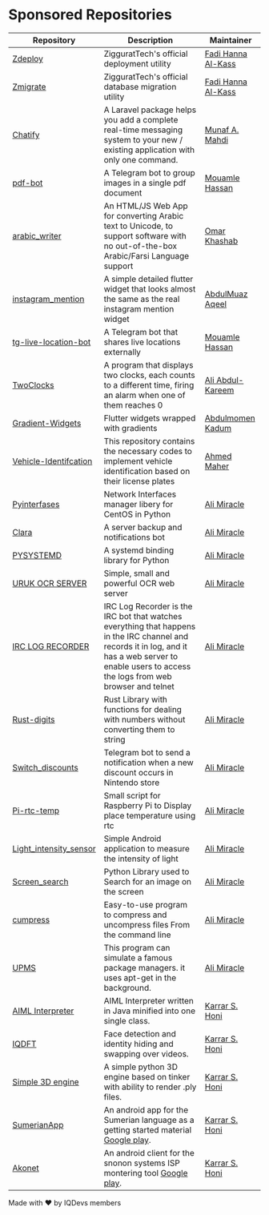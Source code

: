 # Sponsored Repositories

| Repository                                           | Description                                                                                                                     | Maintainer                                      |
| ---------------------------------------------------- | ------------------------------------------------------------------------------------------------------------------------------- | ----------------------------------------------- |
| [Zdeploy](https://github.com/ziggurattech/zdeploy)   | ZigguratTech's official deployment utility                                                                                      | [Fadi Hanna Al-Kass](https://github.com/alkass) |
| [Zmigrate](https://github.com/ziggurattech/zmigrate) | ZigguratTech's official database migration utility                                                                              | [Fadi Hanna Al-Kass](https://github.com/alkass) |
| [Chatify](https://github.com/munafio/chatify)        | A Laravel package helps you add a complete real-time messaging system to your new / existing application with only one command. | [Munaf A. Mahdi](https://github.com/munafio)    |
| [pdf-bot](https://github.com/MouamleH/pdf-bot) | A Telegram bot to group images in a single pdf document | [Mouamle Hassan](https://github.com/MouamleH) |
| [arabic_writer](https://github.com/omar84/arabic_writer) | An HTML/JS Web App for converting Arabic text to Unicode, to support software with no out-of-the-box Arabic/Farsi Language support | [Omar Khashab](https://github.com/omar84) |
| [instagram_mention](https://github.com/devmuaz/instagram_mention) | A simple detailed flutter widget that looks almost the same as the real instagram mention widget | [AbdulMuaz Aqeel](https://github.com/devmuaz) |
| [tg-live-location-bot](https://github.com/MouamleH/tg-live-location-bot) | A Telegram bot that shares live locations externally  | [Mouamle Hassan](https://github.com/MouamleH) |
| [TwoClocks](https://github.com/Haiderahandali/TwoClocks) | A program that displays two clocks, each counts to a different time, firing an alarm when one of them reaches 0 | [Ali Abdul-Kareem](https://github.com/Haiderahandali) |
| [Gradient-Widgets](https://github.com/bluemix/Gradient-Widgets) | Flutter widgets wrapped with gradients | [Abdulmomen Kadum](https://github.com/bluemix) |
|[Vehicle-Identifcation](https://github.com/A7medMaher/Vehicle-Identifcation)   | This repository contains the necessary codes to implement vehicle identification based on their license plates |[Ahmed Maher](https://github.com/A7medMaher) |
| [Pyinterfases](https://notabug.org/alimiracle/pyinterfases) | Network Interfaces manager libery for CentOS in Python | [Ali Miracle](https://notabug.org/alimiracle) |
| [Clara](https://notabug.org/alimiracle/clara) | A server backup and notifications bot | [Ali Miracle](https://notabug.org/alimiracle) |
| [PYSYSTEMD](https://notabug.org/alimiracle/pysystemd) | A systemd binding library for Python | [Ali Miracle](https://notabug.org/alimiracle) |
| [URUK OCR SERVER](https://notabug.org/alimiracle/Uruk-Ocr-Server) | Simple, small and powerful OCR web server | [Ali Miracle](https://notabug.org/alimiracle) |
| [IRC LOG RECORDER](https://notabug.org/alimiracle/irc-log-recorder) | IRC Log Recorder is the IRC bot that watches everything that happens in the IRC channel and records it in log, and it has a web server to enable users to access the logs from web browser and telnet | [Ali Miracle](https://notabug.org/alimiracle) |
| [Rust-digits](https://notabug.org/alimiracle/rust-digits) | Rust Library with functions for dealing with numbers without converting them to string | [Ali Miracle](https://notabug.org/alimiracle) |
| [Switch_discounts](https://notabug.org/alimiracle/switch_discounts) | Telegram bot to send a notification when a new discount occurs in Nintendo store | [Ali Miracle](https://notabug.org/alimiracle) |
| [Pi-rtc-temp](https://notabug.org/alimiracle/pi-rtc-temp) | Small script for Raspberry Pi to Display place temperature using rtc | [Ali Miracle](https://notabug.org/alimiracle) |
| [Light_intensity_sensor](https://notabug.org/alimiracle/light_intensity_sensor) | Simple Android application to measure the intensity of light | [Ali Miracle](https://notabug.org/alimiracle) |
| [Screen_search](https://notabug.org/alimiracle/screen_search) | Python Library used to Search for an image on the screen | [Ali Miracle](https://notabug.org/alimiracle) |
| [cumpress](https://notabug.org/alimiracle/cumpress) | Easy-to-use program to compress and uncompress files From the command line | [Ali Miracle](https://notabug.org/alimiracle) |
| [UPMS](https://notabug.org/alimiracle/UPMS) | This program can simulate a famous package managers. it uses apt-get in the background. | [Ali Miracle](https://notabug.org/alimiracle) |
| [AIML Interpreter](https://github.com/karrarkazuya/aiml-java-interpreter) | AIML Interpreter written in Java minified into one single class. | [Karrar S. Honi](https://github.com/karrarkazuya) |
| [IQDFT](https://github.com/karrarkazuya/IQDFT) | Face detection and identity hiding and swapping over videos. | [Karrar S. Honi](https://github.com/karrarkazuya) |
| [Simple 3D engine](https://github.com/karrarkazuya/python_simple_3d_engine) | A simple python 3D engine based on tinker with ability to render .ply files. | [Karrar S. Honi](https://github.com/karrarkazuya) |
| [SumerianApp](https://github.com/karrarkazuya/SumerianApp) | An android app for the Sumerian language as a getting started material [Google play](https://play.google.com/store/apps/details?id=karrar.sumerian.android). | [Karrar S. Honi](https://github.com/karrarkazuya) |
| [Akonet](https://github.com/karrarkazuya/akonet_android) | An android client for the snonon systems ISP montering tool [Google play](https://play.google.com/store/apps/details?id=sumerianapps.android.akonet). | [Karrar S. Honi](https://github.com/karrarkazuya) |


Made with ❤️ by IQDevs members
